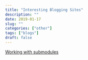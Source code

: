 ```yaml
---
title: "Interesting Blogging Sites"
description: ""
date: 2019-01-17
slug: ""
categories: ["other"]
tags: ["blogs"]
draft: false
---
```


[Working with submodules](https://blog.github.com/2016-02-01-working-with-submodules/)